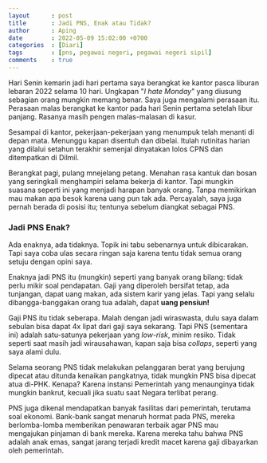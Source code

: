 ```yaml
---
layout      : post
title       : Jadi PNS, Enak atau Tidak?
author      : Aping
date        : 2022-05-09 15:02:00 +0700
categories  : [Diari]
tags        : [pns, pegawai negeri, pegawai negeri sipil]
comments    : true
---
```

Hari Senin kemarin jadi hari pertama saya berangkat ke kantor pasca liburan lebaran 2022 selama 10 hari. Ungkapan "*I hate Monday*" yang diusung sebagian orang mungkin memang benar. Saya juga mengalami perasaan itu. Perasaan malas berangkat ke kantor pada hari Senin pertama setelah libur panjang. Rasanya masih pengen malas-malasan di kasur.

Sesampai di kantor, pekerjaan-pekerjaan yang menumpuk telah menanti di depan mata. Menunggu kapan disentuh dan dibelai. Itulah rutinitas harian yang dilalui setahun terakhir semenjal dinyatakan lolos CPNS dan ditempatkan di Dilmil.

Berangkat pagi, pulang mnejelang petang. Menahan rasa kantuk dan bosan yang seringkali menghampiri selama bekerja di kantor. Tapi mungkin suasana seperti ini yang menjadi harapan banyak orang. Tanpa memikirkan mau makan apa besok karena uang pun tak ada. Percayalah, saya juga pernah berada di posisi itu; tentunya sebelum diangkat sebagai PNS.

### Jadi PNS Enak?

Ada enaknya, ada tidaknya. Topik ini tabu sebenarnya untuk dibicarakan. Tapi saya coba ulas secara ringan saja karena tentu tidak semua orang setuju dengan opini saya.

Enaknya jadi PNS itu (mungkin) seperti yang banyak orang bilang: tidak perlu mikir soal pendapatan. Gaji yang diperoleh bersifat tetap, ada tunjangan, dapat uang makan, ada sistem karir yang jelas. Tapi yang selalu dibangga-banggakan orang tua adalah, dapat **uang pensiun!**

Gaji PNS itu tidak seberapa. Malah dengan jadi wiraswasta, dulu saya dalam sebulan bisa dapat 4x lipat dari gaji saya sekarang. Tapi PNS (sementara ini) adalah satu-satunya pekerjaan yang *low-risk*, minim resiko. Tidak seperti saat masih jadi wirausahawan, kapan saja bisa *collaps*, seperti yang saya alami dulu.

Selama seorang PNS tidak melakukan pelanggaran berat yang berujung dipecat atau ditunda kenaikan pangkatnya, tidak mungkin PNS bisa dipecat atua di-PHK. Kenapa? Karena instansi Pemerintah yang menaunginya tidak mungkin bankrut, kecuali jika suatu saat Negara terlibat perang.

PNS juga dikenal mendapatkan banyak fasilitas dari pemerintah, terutama soal ekonomi. Bank-bank sangat menaruh hormat pada PNS, mereka berlomba-lomba memberikan penawaran terbaik agar PNS mau mengajukan pinjaman di bank mereka. Karena mereka tahu bahwa PNS adalah anak emas, sangat jarang terjadi kredit macet karena gaji dibayarkan oleh pemerintah.
